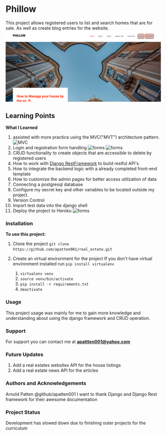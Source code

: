 
# Phillow

This project allows registered users to list and search homes that are for sale. As well as create blog entries for the website.
![Home](https://github.com/apatten001/real_estate/blob/master/houses/static/houses/img/Phillow2.png)
 
## Learning Points

**What I Learned**

1. assisted with more practice using the MVC("MVT") architecture pattern.
![MVC](https://github.com/apatten001/real_estate/blob/master/github_images/MVC.png=250x250)
2. Login and registration form handling
![forms](https://github.com/apatten001/real_estate/blob/master/github_images/forms.png=125x125)
![forms](https://github.com/apatten001/real_estate/blob/master/github_images/Form-handling.png=125x125)
3. CRUD functionality to create objects that are accessible to delete by registered users
4. How to work with [Django RestFramework]('https://www.django-rest-framework.org') to build restful API's
5. How to integrate the backend logic with a already completed front-end template
6. How to customize the admin pages for better access utilization of data
7. Connecting a postgresql database
8. Configure my secret key and other variables to be located outside my project. 
9. Version Control
10. Import test data into the django shell 
11. Deploy the project to Heroku
![forms](https://github.com/apatten001/real_estate/blob/master/github_images/heroku.png=250)




### Installation

**To use this project:**

1. Clone the project
```git clone https://github.com/apatten001/real_estate.git```
2. Create an virtual environment for the project
If you don't have virtual environment installed run ```pip install virtualenv```
    
    1. ```virtualenv venv```
    2. ```source venv/bin/activate```
    3. ```pip install -r requirements.txt```
    4. ```deactivate```
    
### Usage

This project usage was mainly for me to gain more knowledge and understanding about using the django framework and CRUD operation.     
    
    
### Support 

For support you can contact me at **apattten001@yahoo.com**   
    

### Future Updates

1. Add a real estates websites API for the house listings     
2. Add a real estate news API for the articles    
    
### Authors and Acknowledgements

Arnold Patten @github/apatten001
I want to thank Django and Django Rest framework for their awesome documentation 
    
    
### Project Status

Development has slowed down due to finishing outer projects for the curriculum 


 

  
